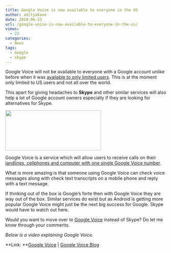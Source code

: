 ```yaml
---
title: Google Voice is now available to everyone in the US
author: adityakane
date: 2010-06-23
url: /google-voice-is-now-available-to-everyone-in-the-us/
views:
  - 23
categories:
  - News
tags:
  - Google
  - skype
---
```

Google Voice will not be available to everyone with a Google account unlike before when it was [available to only limited users][1]. This is at the moment only limited to US users and not all over the world.

This apart for giving headaches to **Skype** and other similar services will also help a lot of Google account owners especially if they are looking for alternatives for Skype.

<a rel="attachment wp-att-27241" href="http://devilsworkshop.org/google-voice-is-now-available-to-everyone-in-the-us/google_voice/"><img class="aligncenter size-full wp-image-27241" title="google_voice" src="http://cdn.devilsworkshop.org/files/2010/06/google_voice.png" alt="" width="300" height="126" /></a>

Google Voice is a service which will allow users to receive calls on their [landlines, cellphones and computer with one single Google Voice number][2].

What is more amazing is that someone using Google Voice can check voice messages along with check text transcripts on a mobile phone and reply with a text message.

If thinking out of the box is Google&#8217;s forte then with Google Voice they are way out of the box. Similar services do exist but as Android is getting more popular Google Voice might just be the next big success for Google. Skype would have to watch out here.

Would you want to move over to <a href="http://google.com/voice" onclick="_gaq.push(['_trackEvent', 'outbound-article', 'http://google.com/voice', 'Google Voice']);" >Google Voice</a> instead of Skype? Do let me know through your comments.

*Below is a video explaining Google Voice.*



**Link: **<a href="http://google.com/voice" onclick="_gaq.push(['_trackEvent', 'outbound-article', 'http://google.com/voice', 'Google Voice']);" >Google Voice</a> | <a href="http://googlevoiceblog.blogspot.com/2010/06/google-voice-for-everyone.html" onclick="_gaq.push(['_trackEvent', 'outbound-article', 'http://googlevoiceblog.blogspot.com/2010/06/google-voice-for-everyone.html', 'Google Voice Blog']);" >Google Voice Blog</a>

 [1]: http://devilsworkshop.org/free-google-voice-invitation-for-students/ "available to only limited users"
 [2]: http://devilsworkshop.org/google-voice-choose-one-common-number-for-all-your-phones/ "landlines, cellphones and computer with one single Google Voice number"
